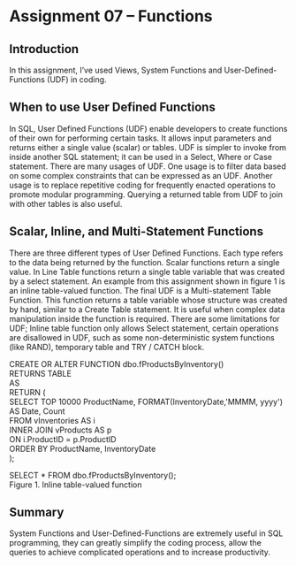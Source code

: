 # Assignment 07 – Functions

## Introduction
In this assignment, I’ve used Views, System Functions and User-Defined-Functions (UDF) in coding.

## When to use User Defined Functions
In SQL, User Defined Functions (UDF) enable developers to create functions of their own for performing certain tasks. It allows input parameters and returns either a single value (scalar) or tables.  UDF is simpler to invoke from inside another SQL statement; it can be used in a Select, Where or Case statement.  There are many usages of UDF. One usage is to filter data based on some complex constraints that can be expressed as an UDF. Another usage is to replace repetitive coding for frequently enacted operations to promote modular programming.  Querying a returned table from UDF to join with other tables is also useful.

## Scalar, Inline, and Multi-Statement Functions
There are three different types of User Defined Functions. Each type refers to the data being returned by the function. Scalar functions return a single value. In Line Table functions return a single table variable that was created by a select statement. An example from this assignment shown in figure 1 is an inline table-valued function. The final UDF is a Multi-statement Table Function. This function returns a table variable whose structure was created by hand, similar to a Create Table statement. It is useful when complex data manipulation inside the function is required. There are some limitations for UDF; Inline table function only allows Select statement, certain operations are disallowed in UDF, such as some non-deterministic system functions (like RAND), temporary table and TRY / CATCH block.

CREATE OR ALTER FUNCTION dbo.fProductsByInventory() \
RETURNS TABLE \
AS \
RETURN ( \
  SELECT TOP 10000 ProductName, FORMAT(InventoryDate,'MMMM, yyyy') AS Date, Count \
  FROM vInventories AS i \
    INNER JOIN vProducts AS p \
    ON i.ProductID = p.ProductID \
  ORDER BY ProductName, InventoryDate \
);

SELECT * FROM dbo.fProductsByInventory(); \
Figure 1. Inline table-valued function

## Summary
System Functions and User-Defined-Functions are extremely useful in SQL programming, they can greatly simplify the coding process, allow the queries to achieve complicated operations and to increase productivity.
